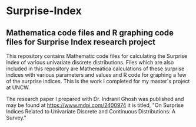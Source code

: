 # Surprise-Index
## Mathematica code files and R graphing code files for Surprise Index research project

This repository contains Mathematic code files for calculating the Surprise Index of various univariate discrete distributions. Files which are also included in this repository are Mathematica calculations of these surprise indices with various parameters and values and R code for graphing a few of the surprise indices. This is the work I completed for my master's project at UNCW.

The research paper I prepared with Dr. Indranil Ghosh was published and may be found at https://www.mdpi.com/2400974 it is titled, "On Surprise Indices Related to Univariate Discrete and Continuous Distributions: A Survey."
